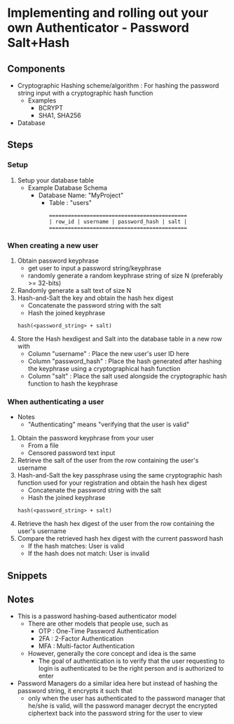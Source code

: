 # Implementing and rolling out your own Authenticator - Password Salt+Hash

## Components
+ Cryptographic Hashing scheme/algorithm : For hashing the password string input with a cryptographic hash function
    - Examples
        + BCRYPT
        + SHA1, SHA256
+ Database

## Steps
### Setup
1. Setup your database table
    - Example Database Schema
        - Database Name: "MyProject"
            - Table : "users"
                ```
                ============================================
                | row_id | username | password_hash | salt |
                ============================================
                ```
### When creating a new user
1. Obtain password keyphrase
    + get user to input a password string/keyphrase
    + randomly generate a random keyphrase string of size N (preferably >= 32-bits)
2. Randomly generate a salt text of size N
3. Hash-and-Salt the key and obtain the hash hex digest
    + Concatenate the password string with the salt
    + Hash the joined keyphrase
    ```
    hash(<password_string> + salt)
    ```
4. Store the Hash hexdigest and Salt into the database table in a new row with
    + Column "username" : Place the new user's user ID here
    + Column "password_hash" : Place the hash generated after hashing the keyphrase using a cryptographical hash function
    + Column "salt" : Place the salt used alongside the cryptographic hash function to hash the keyphrase
### When authenticating a user
- Notes
    + "Authenticating" means "verifying that the user is valid"
1. Obtain the password keyphrase from your user
    + From a file
    + Censored password text input
2. Retrieve the salt of the user from the row containing the user's username
3. Hash-and-Salt the key passphrase using the same cryptographic hash function used for your registration and obtain the hash hex digest
    + Concatenate the password string with the salt
    + Hash the joined keyphrase
    ```
    hash(<password_string> + salt)
    ```
4. Retrieve the hash hex digest of the user from the row containing the user's username
5. Compare the retrieved hash hex digest with the current password hash
    + If the hash matches: User is valid
    + If the hash does not match: User is invalid

## Snippets

## Notes
- This is a password hashing-based authenticator model
    - There are other models that people use, such as
        + OTP : One-Time Password Authentication
        + 2FA : 2-Factor Authentication
        + MFA : Multi-factor Authentication
    - However, generally the core concept and idea is the same
        + The goal of authentication is to verify that the user requesting to login is authenticated to be the right person and is authorized to enter
- Password Managers do a similar idea here but instead of hashing the password string, it encrypts it such that 
    + only when the user has authenticated to the password manager that he/she is valid, will the password manager decrypt the encrypted ciphertext back into the password string for the user to view

